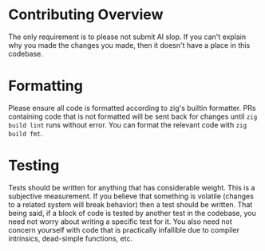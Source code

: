 # Contributing Overview
The only requirement is to please not submit AI slop. If you can't explain why you made the changes you made, then it doesn't have a place in this codebase.

# Formatting
Please ensure all code is formatted according to zig's builtin formatter. PRs containing code that is not formatted will be sent back for changes until `zig build lint` runs without error. You can format the relevant code with `zig build fmt`.

# Testing
Tests should be written for anything that has considerable weight. This is a subjective measurement. If you believe that something is volatile (changes to a related system will break behavior) then a test should be written. That being said, if a block of code is tested by another test in the codebase, you need not worry about writing a specific test for it. You also need not concern yourself with code that is practically infallible due to compiler intrinsics, dead-simple functions, etc.

